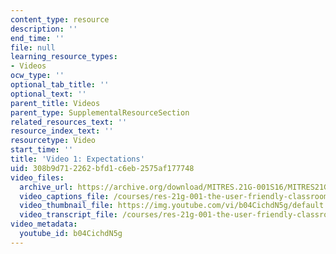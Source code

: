 ```yaml
---
content_type: resource
description: ''
end_time: ''
file: null
learning_resource_types:
- Videos
ocw_type: ''
optional_tab_title: ''
optional_text: ''
parent_title: Videos
parent_type: SupplementalResourceSection
related_resources_text: ''
resource_index_text: ''
resourcetype: Video
start_time: ''
title: 'Video 1: Expectations'
uid: 308b9d71-2262-bfd1-c6eb-2575af177748
video_files:
  archive_url: https://archive.org/download/MITRES.21G-001S16/MITRES21G_001S16_Expectations_300k.mp4
  video_captions_file: /courses/res-21g-001-the-user-friendly-classroom-fall-2020/553446ab98485b06ad927cd79a32e5db_b04CichdN5g.vtt
  video_thumbnail_file: https://img.youtube.com/vi/b04CichdN5g/default.jpg
  video_transcript_file: /courses/res-21g-001-the-user-friendly-classroom-fall-2020/acf162cb2ecc8f13bfe531f1d8fdaef2_b04CichdN5g.pdf
video_metadata:
  youtube_id: b04CichdN5g
---
```

